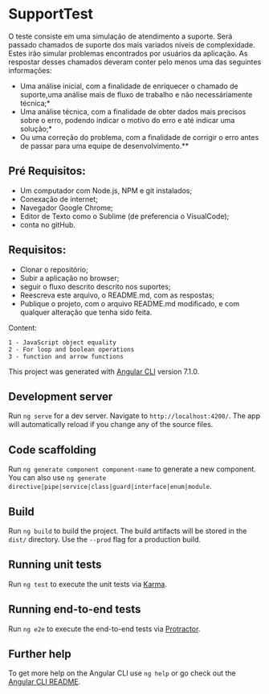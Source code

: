 # SupportTest
O teste consiste em uma simulação de atendimento a suporte. Será passado chamados de suporte dos mais variados níveis de complexidade. Estes irão simular problemas encontrados por usuários da aplicação. As respostar desses chamados deveram conter pelo menos uma das seguintes informações:
 
 - Uma análise inicial, com a finalidade de enriquecer o chamado de suporte,uma análise mais de fluxo de trabalho e não necessáriamente técnica;*
 - Uma análise técnica, com a finalidade de obter dados mais precisos sobre o erro, podendo indicar o motivo do erro e até indicar uma solução;*
 - Ou uma correção do problema, com a finalidade de corrigir o erro antes de passar para uma equipe de desenvolvimento.**
 
## Pré Requisitos:

 - Um computador com Node.js, NPM e git instalados;
 - Conexação de internet;
 - Navegador Google Chrome;
 - Editor de Texto como o Sublime (de preferencia o VisualCode);
 - conta no gitHub.

## Requisitos:

 - Clonar o repositório;
 - Subir a aplicação no browser;
 - seguir o fluxo descrito descrito nos suportes;
 - Reescreva este arquivo, o README.md, com as respostas;
 - Publique o projeto, com o arquivo README.md modificado, e com qualquer alteração que tenha sido feita.

Content:

	1 - JavaScript object equality
	2 - For loop and boolean operations
	3 - function and arrow functions  

This project was generated with [Angular CLI](https://github.com/angular/angular-cli) version 7.1.0.

## Development server

Run `ng serve` for a dev server. Navigate to `http://localhost:4200/`. The app will automatically reload if you change any of the source files.

## Code scaffolding

Run `ng generate component component-name` to generate a new component. You can also use `ng generate directive|pipe|service|class|guard|interface|enum|module`.

## Build

Run `ng build` to build the project. The build artifacts will be stored in the `dist/` directory. Use the `--prod` flag for a production build.

## Running unit tests

Run `ng test` to execute the unit tests via [Karma](https://karma-runner.github.io).

## Running end-to-end tests

Run `ng e2e` to execute the end-to-end tests via [Protractor](http://www.protractortest.org/).

## Further help

To get more help on the Angular CLI use `ng help` or go check out the [Angular CLI README](https://github.com/angular/angular-cli/blob/master/README.md).
